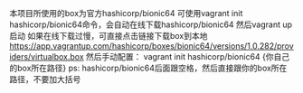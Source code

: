 本项目所使用的box为官方hashicorp/bionic64
可使用vagrant init hashicorp/bionic64命令，会自动在线下载hashicorp/bionic64
然后vagrant up启动
如果在线下载过慢，可直接点击链接下载box到本地
https://app.vagrantup.com/hashicorp/boxes/bionic64/versions/1.0.282/providers/virtualbox.box
然后手动配置：
vagrant init hashicorp/bionic64 {你自己的box所在路径}
ps: hashicorp/bionic64后面跟空格，然后直接跟你的box所在路径，不要加大括号